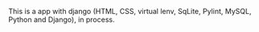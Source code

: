 This is a app with django (HTML, CSS, virtual lenv, SqLite, Pylint, MySQL, Python and Django), in process.
